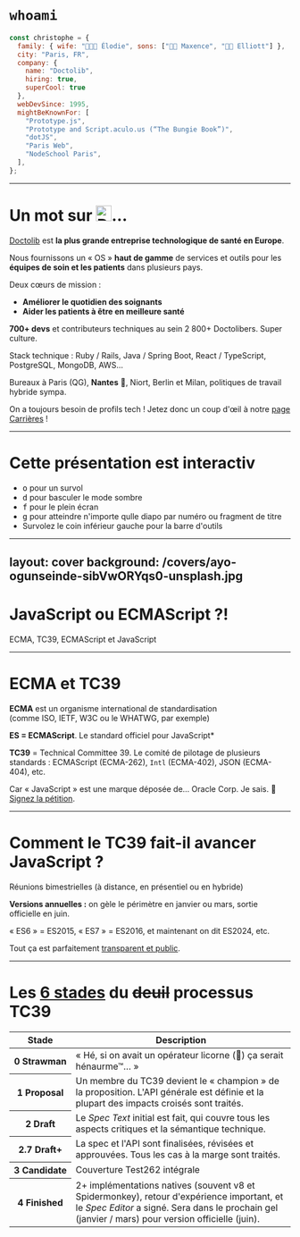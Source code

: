 # `whoami`

```js
const christophe = {
  family: { wife: "👩🏻‍🦰 Élodie", sons: ["👦🏻 Maxence", "👦🏻 Elliott"] },
  city: "Paris, FR",
  company: {
    name: "Doctolib",
    hiring: true,
    superCool: true
  },
  webDevSince: 1995,
  mightBeKnownFor: [
    "Prototype.js",
    "Prototype and Script.aculo.us (“The Bungie Book”)",
    "dotJS",
    "Paris Web",
    "NodeSchool Paris",
  ],
};
```

---

# Un mot sur <img src="/logo-doctolib.png" alt="Doctolib" style="height: 1em; margin: 0; padding: 0; display: inline; vertical-align: baseline" />…

[Doctolib](https://www.doctolib.fr/) est **la plus grande entreprise technologique de santé en Europe**.

Nous fournissons un « OS » **haut de gamme** de services et outils pour les **équipes de soin et les patients** dans plusieurs pays.

Deux cœurs de mission :

- **Améliorer le quotidien des soignants**
- **Aider les patients à être en meilleure santé**

**700+ devs** et contributeurs techniques au sein 2 800+ Doctolibers. Super culture.

Stack technique : Ruby / Rails, Java / Spring Boot, React / TypeScript, PostgreSQL, MongoDB, AWS…

Bureaux à Paris (QG), **Nantes** 👀, Niort, Berlin et Milan, politiques de travail hybride sympa.

On a toujours besoin de profils tech ! Jetez donc un coup d'œil à notre [page Carrières](https://careers.doctolib.com/tech-doctolib/) !

---

# Cette présentation est interactiv

- <kbd>o</kbd> pour un survol
- <kbd>d</kbd> pour basculer le mode sombre
- <kbd>f</kbd> pour le plein écran
- <kbd>g</kbd> pour atteindre n'importe qulle diapo par numéro ou fragment de titre
- Survolez le coin inférieur gauche pour la barre d'outils

---
layout: cover
background: /covers/ayo-ogunseinde-sibVwORYqs0-unsplash.jpg
---

# JavaScript ou ECMAScript ?!

ECMA, TC39, ECMAScript et JavaScript

---

# ECMA et TC39

**ECMA** est un organisme international de standardisation<br/>
(comme ISO, IETF, W3C ou le WHATWG, par exemple)

**ES = ECMAScript**. Le standard officiel pour JavaScript\*

**TC39** = Technical Committee 39. Le comité de pilotage de plusieurs standards :
ECMAScript (ECMA-262), `Intl` (ECMA-402), JSON (ECMA-404), etc.

<Footnote>

Car « JavaScript » est une marque déposée de… Oracle Corp. Je sais. 🤢 [Signez la pétition](https://javascript.tm/).

</Footnote>

---

# Comment le TC39 fait-il avancer JavaScript ?

Réunions bimestrielles (à distance, en présentiel ou en hybride)

**Versions annuelles :** on gèle le périmètre en janvier ou mars, sortie officielle en juin.

« ES6 » = ES2015, « ES7 » = ES2016, et maintenant on dit ES2024, etc.

Tout ça est parfaitement [transparent et public](https://github.com/tc39).

---

# Les [**6 stades**](https://tc39.github.io/process-document/) du ~~deuil~~ processus TC39

<table>
  <thead>
    <tr>
      <th>Stade</th>
      <th>Description</th>
    </tr>
  </thead>
  <tbody>
    <tr v-click>
      <th><strong>0 Strawman</strong></th>
      <td>« Hé, si on avait un opérateur licorne (🦄) ça serait hénaurme™… »</td>
    </tr>
    <tr v-click>
      <th><strong>1 Proposal</strong></th>
      <td>Un membre du TC39 devient le « champion » de la proposition.  L'API générale est définie et la plupart des impacts croisés sont traités.</td>
    </tr>
    <tr v-click>
      <th><strong>2 Draft</strong></th>
      <td>Le <em>Spec Text</em> initial est fait, qui couvre tous les aspects critiques et la sémantique technique.</td>
    </tr>
    <tr v-click>
      <th><strong>2.7 Draft+</strong></th>
      <td>La spec et l'API sont finalisées, révisées et approuvées. Tous les cas à la marge sont traités.</td>
    </tr>
    <tr v-click>
      <th><strong>3 Candidate</strong></th>
      <td>Couverture Test262 intégrale</td>
    </tr>
    <tr v-click>
      <th><strong>4 Finished</strong></th>
      <td>2+ implémentations natives (souvent v8 et Spidermonkey), retour d'expérience important, et le <em>Spec Editor</em> a signé. Sera dans le prochain gel (janvier / mars) pour version officielle (juin).</td>
    </tr>
  </tbody>
</table>
